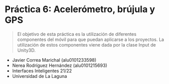 # Práctica 6: Acelerómetro, brújula y GPS <!-- omit in toc -->

> El objetivo de esta práctica es la utilización de diferentes componentes del móvil para que puedan aplicarse a los proyectos. La utilización de estos componentes viene dada por la clase Input de Unity3D.


* Javier Correa Marichal (alu0101233598)
* Nerea Rodríguez Hernández (alu0101215693)
* Interfaces Inteligentes 21/22
* Universidad de La Laguna